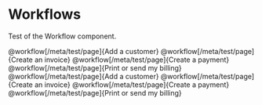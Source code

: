 # Workflows

Test of the Workflow component.

@workflow[/meta/test/page]{Add a customer}
@workflow[/meta/test/page]{Create an invoice}
@workflow[/meta/test/page]{Create a payment}
@workflow[/meta/test/page]{Print or send my billing}
@workflow[/meta/test/page]{Add a customer}
@workflow[/meta/test/page]{Create an invoice}
@workflow[/meta/test/page]{Create a payment}
@workflow[/meta/test/page]{Print or send my billing}

